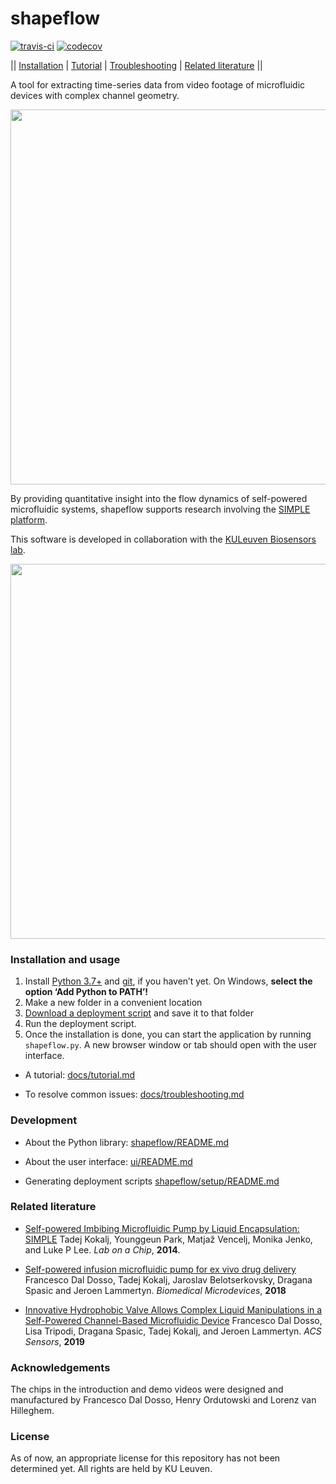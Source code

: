 # shapeflow

[![travis-ci](https://travis-ci.com/ybnd/shapeflow.svg?branch=master)](https://travis-ci.org/ybnd/shapeflow)
[![codecov](https://codecov.io/gh/ybnd/shapeflow/branch/master/graph/badge.svg)](https://codecov.io/gh/ybnd/shapeflow)

|| [Installation](#Installation-and-usage) | [Tutorial](docs/tutorial.md) | [Troubleshooting](docs/troubleshooting.md) | [Related literature](#Related-literature) ||

A tool for extracting time-series data from video footage of microfluidic devices with complex channel geometry.

<div align="center"><img src="https://i.postimg.cc/xTMZzYnj/abstract5-720x540.gif" width="600px"/></div>

By providing quantitative insight into the flow dynamics of self-powered microfluidic systems, shapeflow supports research involving the [SIMPLE platform](https://www.biw.kuleuven.be/biosyst/mebios/biosensors-group/research-topics/Microfluidics_folder/simple-platform). 

This software is developed in collaboration with the [KULeuven Biosensors lab](https://twitter.com/KULBiosensors).

<div align="center"><img src="https://i.postimg.cc/W3qF15rK/demo-final-30fps-600x400.gif" width="600px"/></div>

### Installation and usage

1. Install [Python 3.7+](https://www.python.org/downloads/) and [git](https://git-scm.com/downloads), if you haven’t yet. On Windows, **select the option ‘Add Python to PATH’!**
2. Make a new folder in a convenient location
3. [Download a deployment script](https://github.com/ybnd/shapeflow/releases/download/0.4.1/deploy_shapeflow-0.4.1.py) and save it to that folder
4. Run the deployment script.
5. Once the installation is done, you can start the application by running `shapeflow.py`. A new browser window or tab should open with the user interface.

* A tutorial: [docs/tutorial.md](docs/tutorial.md)

* To resolve common issues: [docs/troubleshooting.md](docs/troubleshooting.md)

### Development

* About the Python library: [shapeflow/README.md](shapeflow/README.md)

* About the user interface: [ui/README.md](ui/README.md)

* Generating deployment scripts [shapeflow/setup/README.md](shapeflow/setup/README.md)

### Related literature

* [Self-powered Imbibing Microfluidic Pump by Liquid Encapsulation: SIMPLE](https://doi.org/10.1039/C4LC00920G)
  Tadej Kokalj, Younggeun Park, Matjaž Vencelj, Monika Jenko, and Luke P Lee. *Lab on a Chip*, **2014**. 
  
* [Self-powered infusion microfluidic pump for ex vivo drug delivery](https://doi.org/10.1007/s10544-018-0289-1)
  Francesco Dal Dosso, Tadej Kokalj, Jaroslav Belotserkovsky, Dragana Spasic and Jeroen Lammertyn. *Biomedical Microdevices*, **2018**

* [Innovative Hydrophobic Valve Allows Complex Liquid Manipulations in a Self-Powered Channel-Based Microfluidic Device](https://doi.org/10.1021/acssensors.8b01555)
  Francesco Dal Dosso, Lisa Tripodi, Dragana Spasic, Tadej Kokalj, and Jeroen Lammertyn. *ACS Sensors*, **2019**

### Acknowledgements

The chips in the introduction and demo videos were designed and manufactured by Francesco Dal Dosso, Henry Ordutowski and Lorenz van Hilleghem.

### License

As of now, an appropriate license for this repository has not been determined yet. All rights are held by KU Leuven.
